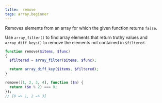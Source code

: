 ```yaml
---
title:  remove
tags: array,beginner
---
```


Removes elements from an array for which the given function returns `false`.

Use `array_filter()` to find array elements that return truthy values and `array_diff_keys()` to remove the elements not contained in `$filtered`.

```php
function remove($items, $func)
{
  $filtered = array_filter($items, $func);

  return array_diff_key($items, $filtered);
}
```

```php
remove([1, 2, 3, 4], function ($n) {
  return ($n % 2) === 0;
});
// [0 => 1, 2 => 3]
```
